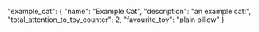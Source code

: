 "example_cat": {
	"name": "Example Cat",
	"description": "an example cat!",
	"total_attention_to_toy_counter": 2,
	"favourite_toy": "plain pillow"
}
